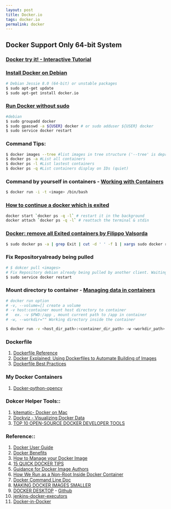 ```yaml
---
layout: post
title: Docker.io
tags: docker.io
permalink: docker
---
```


## Docker Support Only 64-bit System

### [Docker try it! - Interactive Tutorial](https://www.docker.com/tryit/)

### [Install Docker on Debian](https://docs.docker.com/installation/debian/)

```sh
# Debian Jessie 8.0 (64-bit) or unstable packages
$ sudo apt-get update
$ sudo apt-get install docker.io
```

### [Run Docker without sudo](https://docs.docker.com/installation/debian/#giving-non-root-access)  

```sh
#debian
$ sudo groupadd docker
$ sudo gpasswd -a ${USER} docker # or sudo adduser ${USER} docker
$ sudo service docker restart
```

### Command Tips:

```sh
$ docker images --tree #list images in tree structure ('--tree' is deprecated)
$ docker ps -a #List all containers
$ docker ps -l #List lastest containers
$ docker ps -q #List containers display on IDs (quiet)
```

### Command by yourself in containers - [Working with Containers](https://docs.docker.com/userguide/usingdocker/)

```sh
$ docker run -i -t <image> /bin/bash
```

### [How to continue a docker which is exited](http://stackoverflow.com/questions/21928691/how-to-continue-a-docker-which-is-exited)

```sh
docker start `docker ps -q -l` # restart it in the background
docker attach `docker ps -q -l` # reattach the terminal & stdin
```

### [Docker: remove all Exited containers by Filippo Valsorda](https://coderwall.com/p/zguz_w)

```sh
$ sudo docker ps -a | grep Exit | cut -d ' ' -f 1 | xargs sudo docker rm
```

### Fix Repositoryalready being pulled 
```sh
# $ dokcer pull <images>
# Fix Repository debian already being pulled by another client. Waiting.
$ sudo service docker restart
```

### Mount directory to container - [Managing data in containers](https://docs.docker.com/userguide/dockervolumes/) 

```sh
# docker run option
# -v, --volume=[] create a volume
# -v host:container mount host directory to container 
#   ex. -v $PWD:/app , mount current path to /app in container
# -w, --workdir="" Working directory inside the container

$ docker run -v <host_dir_path>:<container_dir_path> -w <workdir_path> <image> <cmd>
```

### Dockerfile
1. [Dockerfile Reference](https://docs.docker.com/reference/builder/)
2. [Docker Explained: Using Dockerfiles to Automate Building of Images](https://www.digitalocean.com/community/tutorials/docker-explained-using-dockerfiles-to-automate-building-of-images)
3. [Dockerfile Best Practices](http://crosbymichael.com/dockerfile-best-practices.html)


### My Docker Containers
1. [Docker-python-opencv](https://registry.hub.docker.com/u/ibotdotout/python-opencv/)


### Dokcer Helper Tools::
1. [kitematic- Docker on Mac](https://kitematic.com/)
2. [Dockviz - Visualizing Docker Data](https://github.com/justone/dockviz)
3. [TOP 10 OPEN-SOURCE DOCKER DEVELOPER TOOLS](http://www.centurylinklabs.com/top-10-open-source-docker-developer-tools/)


### Reference::
1. [Docker User Guide](https://docs.docker.com/userguide/)  
2. [Docker Benefits](http://knitatoms.net/2013/12/benefits-of-docker-for-application-deployment/)  
1. [How to Manage your Docker Image](https://developer.basespace.illumina.com/docs/content/documentation/native-apps/manage-docker-image)
3. [15 QUICK DOCKER TIPS](http://www.centurylinklabs.com/15-quick-docker-tips/)
4. [Guidance for Docker Image Authors](http://www.projectatomic.io/docs/docker-image-author-guidance/)
5. [How We Run as a Non-Root Inside Docker Container](http://www.yegor256.com/2014/08/29/docker-non-root.html)
6. [Docker Command Line Doc](http://docs.docker.com/reference/commandline/cli/)
7. [MAKING DOCKER IMAGES SMALLER](http://www.centurylinklabs.com/optimizing-docker-images/?hvid=2b3AmY)
8. [DOCKER DESKTOP](http://blog.docker.com/2013/07/docker-desktop-your-desktop-over-ssh-running-inside-of-a-docker-container/) - [Github](https://github.com/rogaha/docker-desktop)
9. [jenkins-docker-executors](https://registry.hub.docker.com/u/michaelneale/jenkins-docker-executors/dockerfile/)
10. [Docker-in-Docker](https://github.com/jpetazzo/dind)
